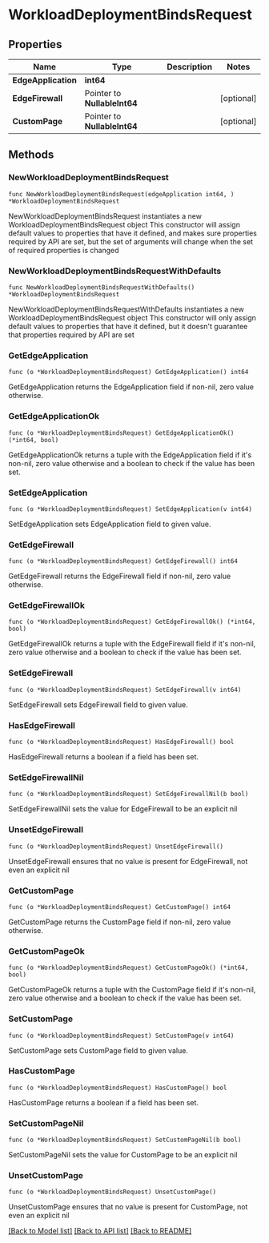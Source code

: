 # WorkloadDeploymentBindsRequest

## Properties

Name | Type | Description | Notes
------------ | ------------- | ------------- | -------------
**EdgeApplication** | **int64** |  | 
**EdgeFirewall** | Pointer to **NullableInt64** |  | [optional] 
**CustomPage** | Pointer to **NullableInt64** |  | [optional] 

## Methods

### NewWorkloadDeploymentBindsRequest

`func NewWorkloadDeploymentBindsRequest(edgeApplication int64, ) *WorkloadDeploymentBindsRequest`

NewWorkloadDeploymentBindsRequest instantiates a new WorkloadDeploymentBindsRequest object
This constructor will assign default values to properties that have it defined,
and makes sure properties required by API are set, but the set of arguments
will change when the set of required properties is changed

### NewWorkloadDeploymentBindsRequestWithDefaults

`func NewWorkloadDeploymentBindsRequestWithDefaults() *WorkloadDeploymentBindsRequest`

NewWorkloadDeploymentBindsRequestWithDefaults instantiates a new WorkloadDeploymentBindsRequest object
This constructor will only assign default values to properties that have it defined,
but it doesn't guarantee that properties required by API are set

### GetEdgeApplication

`func (o *WorkloadDeploymentBindsRequest) GetEdgeApplication() int64`

GetEdgeApplication returns the EdgeApplication field if non-nil, zero value otherwise.

### GetEdgeApplicationOk

`func (o *WorkloadDeploymentBindsRequest) GetEdgeApplicationOk() (*int64, bool)`

GetEdgeApplicationOk returns a tuple with the EdgeApplication field if it's non-nil, zero value otherwise
and a boolean to check if the value has been set.

### SetEdgeApplication

`func (o *WorkloadDeploymentBindsRequest) SetEdgeApplication(v int64)`

SetEdgeApplication sets EdgeApplication field to given value.


### GetEdgeFirewall

`func (o *WorkloadDeploymentBindsRequest) GetEdgeFirewall() int64`

GetEdgeFirewall returns the EdgeFirewall field if non-nil, zero value otherwise.

### GetEdgeFirewallOk

`func (o *WorkloadDeploymentBindsRequest) GetEdgeFirewallOk() (*int64, bool)`

GetEdgeFirewallOk returns a tuple with the EdgeFirewall field if it's non-nil, zero value otherwise
and a boolean to check if the value has been set.

### SetEdgeFirewall

`func (o *WorkloadDeploymentBindsRequest) SetEdgeFirewall(v int64)`

SetEdgeFirewall sets EdgeFirewall field to given value.

### HasEdgeFirewall

`func (o *WorkloadDeploymentBindsRequest) HasEdgeFirewall() bool`

HasEdgeFirewall returns a boolean if a field has been set.

### SetEdgeFirewallNil

`func (o *WorkloadDeploymentBindsRequest) SetEdgeFirewallNil(b bool)`

 SetEdgeFirewallNil sets the value for EdgeFirewall to be an explicit nil

### UnsetEdgeFirewall
`func (o *WorkloadDeploymentBindsRequest) UnsetEdgeFirewall()`

UnsetEdgeFirewall ensures that no value is present for EdgeFirewall, not even an explicit nil
### GetCustomPage

`func (o *WorkloadDeploymentBindsRequest) GetCustomPage() int64`

GetCustomPage returns the CustomPage field if non-nil, zero value otherwise.

### GetCustomPageOk

`func (o *WorkloadDeploymentBindsRequest) GetCustomPageOk() (*int64, bool)`

GetCustomPageOk returns a tuple with the CustomPage field if it's non-nil, zero value otherwise
and a boolean to check if the value has been set.

### SetCustomPage

`func (o *WorkloadDeploymentBindsRequest) SetCustomPage(v int64)`

SetCustomPage sets CustomPage field to given value.

### HasCustomPage

`func (o *WorkloadDeploymentBindsRequest) HasCustomPage() bool`

HasCustomPage returns a boolean if a field has been set.

### SetCustomPageNil

`func (o *WorkloadDeploymentBindsRequest) SetCustomPageNil(b bool)`

 SetCustomPageNil sets the value for CustomPage to be an explicit nil

### UnsetCustomPage
`func (o *WorkloadDeploymentBindsRequest) UnsetCustomPage()`

UnsetCustomPage ensures that no value is present for CustomPage, not even an explicit nil

[[Back to Model list]](../README.md#documentation-for-models) [[Back to API list]](../README.md#documentation-for-api-endpoints) [[Back to README]](../README.md)


